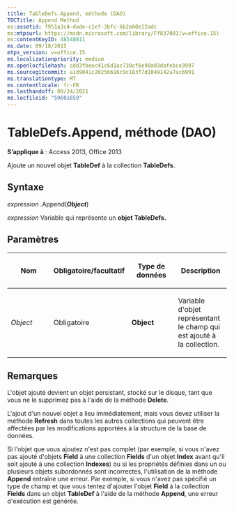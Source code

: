 ```yaml
---
title: TableDefs.Append, méthode (DAO)
TOCTitle: Append Method
ms:assetid: f951a3c4-dade-c1ef-3bfc-6b2a60e12adc
ms:mtpsurl: https://msdn.microsoft.com/library/Ff837001(v=office.15)
ms:contentKeyID: 48548811
ms.date: 09/18/2015
mtps_version: v=office.15
ms.localizationpriority: medium
ms.openlocfilehash: cdd3fbeec41c6d1ac730cf6e90a03dafebce3997
ms.sourcegitcommit: a1d9041c20256616c9c183f7d1049142a7ac6991
ms.translationtype: MT
ms.contentlocale: fr-FR
ms.lasthandoff: 09/24/2021
ms.locfileid: "59601659"
---
```

# <a name="tabledefsappend-method-dao"></a>TableDefs.Append, méthode (DAO)

**S’applique à** : Access 2013, Office 2013

Ajoute un nouvel objet **TableDef** à la collection **TableDefs**.

## <a name="syntax"></a>Syntaxe

*expression* .Append(***Object***)

*expression* Variable qui représente un **objet TableDefs.**

## <a name="parameters"></a>Paramètres

<table>
<colgroup>
<col style="width: 25%" />
<col style="width: 25%" />
<col style="width: 25%" />
<col style="width: 25%" />
</colgroup>
<thead>
<tr class="header">
<th><p>Nom</p></th>
<th><p>Obligatoire/facultatif</p></th>
<th><p>Type de données</p></th>
<th><p>Description</p></th>
</tr>
</thead>
<tbody>
<tr class="odd">
<td><p><em>Object</em></p></td>
<td><p>Obligatoire</p></td>
<td><p><strong>Object</strong></p></td>
<td><p>Variable d'objet représentant le champ qui est ajouté à la collection.</p></td>
</tr>
</tbody>
</table>


## <a name="remarks"></a>Remarques

L'objet ajouté devient un objet persistant, stocké sur le disque, tant que vous ne le supprimez pas à l'aide de la méthode **Delete**.

L'ajout d'un nouvel objet a lieu immédiatement, mais vous devez utiliser la méthode **Refresh** dans toutes les autres collections qui peuvent être affectées par les modifications apportées à la structure de la base de données.

Si l'objet que vous ajoutez n'est pas complet (par exemple, si vous n'avez pas ajouté d'objets **Field** à une collection **Fields** d'un objet **Index** avant qu'il soit ajouté à une collection **Indexes**) ou si les propriétés définies dans un ou plusieurs objets subordonnés sont incorrectes, l'utilisation de la méthode **Append** entraîne une erreur. Par exemple, si vous n'avez pas spécifié un type de champ et que vous tentez d'ajouter l'objet **Field** à la collection **Fields** dans un objet **TableDef** à l'aide de la méthode **Append**, une erreur d'exécution est générée.

